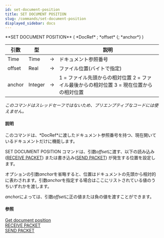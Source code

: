 ```yaml
---
id: set-document-position
title: SET DOCUMENT POSITION
slug: /commands/set-document-position
displayed_sidebar: docs
---
```


<!--REF #_command_.SET DOCUMENT POSITION.Syntax-->**SET DOCUMENT POSITION** ( *DocRef* ; *offset* {; *anchor*} )<!-- END REF-->
<!--REF #_command_.SET DOCUMENT POSITION.Params-->
| 引数 | 型 |  | 説明 |
| --- | --- | --- | --- |
| Time | Time | &#8594;  | ドキュメント参照番号 |
| offset | Real | &#8594;  | ファイル位置(バイトで指定) |
| anchor | Integer | &#8594;  | 1 = ファイル先頭からの相対位置 2 = ファイル最後からの相対位置 3 = 現在位置からの相対位置 |

<!-- END REF-->

*このコマンドはスレッドセーフではないため、プリエンプティブなコードには使えません。*


#### 説明 

<!--REF #_command_.SET DOCUMENT POSITION.Summary-->このコマンドは、*DocRef*に渡したドキュメント参照番号を持つ、現在開いているドキュメントだけに機能します。<!-- END REF-->

SET DOCUMENT POSITION コマンドは、引数*offset*に渡す、以下の読み込み([RECEIVE PACKET](receive-packet.md "RECEIVE PACKET")) または書き込み([SEND PACKET](send-packet.md "SEND PACKET")) が発生する位置を設定します。

オプションの引数*anchor*を省略すると、位置はドキュメントの先頭から相対的に表わされます。引数*anchor*を指定する場合はここにリストされている値のうちいずれかを渡します。

*anchor*によっては、引数*offset*に正の値または負の値を渡すことができます。

#### 参照 

[Get document position](get-document-position.md)  
[RECEIVE PACKET](receive-packet.md)  
[SEND PACKET](send-packet.md)  